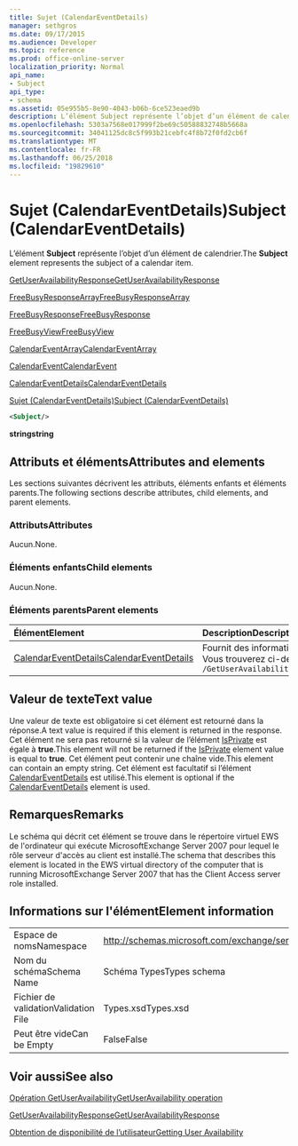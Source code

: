 ```yaml
---
title: Sujet (CalendarEventDetails)
manager: sethgros
ms.date: 09/17/2015
ms.audience: Developer
ms.topic: reference
ms.prod: office-online-server
localization_priority: Normal
api_name:
- Subject
api_type:
- schema
ms.assetid: 05e955b5-8e90-4043-b06b-6ce523eaed9b
description: L’élément Subject représente l’objet d’un élément de calendrier.
ms.openlocfilehash: 5303a7568e017999f2be69c50588832748b5668a
ms.sourcegitcommit: 34041125dc8c5f993b21cebfc4f8b72f0fd2cb6f
ms.translationtype: MT
ms.contentlocale: fr-FR
ms.lasthandoff: 06/25/2018
ms.locfileid: "19829610"
---
```

# <a name="subject-calendareventdetails"></a><span data-ttu-id="ba20b-103">Sujet (CalendarEventDetails)</span><span class="sxs-lookup"><span data-stu-id="ba20b-103">Subject (CalendarEventDetails)</span></span>

<span data-ttu-id="ba20b-104">L’élément **Subject** représente l’objet d’un élément de calendrier.</span><span class="sxs-lookup"><span data-stu-id="ba20b-104">The **Subject** element represents the subject of a calendar item.</span></span> 
  
[<span data-ttu-id="ba20b-105">GetUserAvailabilityResponse</span><span class="sxs-lookup"><span data-stu-id="ba20b-105">GetUserAvailabilityResponse</span></span>](getuseravailabilityresponse.md)
  
[<span data-ttu-id="ba20b-106">FreeBusyResponseArray</span><span class="sxs-lookup"><span data-stu-id="ba20b-106">FreeBusyResponseArray</span></span>](freebusyresponsearray.md)
  
[<span data-ttu-id="ba20b-107">FreeBusyResponse</span><span class="sxs-lookup"><span data-stu-id="ba20b-107">FreeBusyResponse</span></span>](freebusyresponse.md)
  
[<span data-ttu-id="ba20b-108">FreeBusyView</span><span class="sxs-lookup"><span data-stu-id="ba20b-108">FreeBusyView</span></span>](freebusyview.md)
  
[<span data-ttu-id="ba20b-109">CalendarEventArray</span><span class="sxs-lookup"><span data-stu-id="ba20b-109">CalendarEventArray</span></span>](calendareventarray.md)
  
[<span data-ttu-id="ba20b-110">CalendarEvent</span><span class="sxs-lookup"><span data-stu-id="ba20b-110">CalendarEvent</span></span>](calendarevent.md)
  
[<span data-ttu-id="ba20b-111">CalendarEventDetails</span><span class="sxs-lookup"><span data-stu-id="ba20b-111">CalendarEventDetails</span></span>](calendareventdetails.md)
  
[<span data-ttu-id="ba20b-112">Sujet (CalendarEventDetails)</span><span class="sxs-lookup"><span data-stu-id="ba20b-112">Subject (CalendarEventDetails)</span></span>](subject-calendareventdetails.md)
  
```xml
<Subject/>
```

 <span data-ttu-id="ba20b-113">**string**</span><span class="sxs-lookup"><span data-stu-id="ba20b-113">**string**</span></span>
## <a name="attributes-and-elements"></a><span data-ttu-id="ba20b-114">Attributs et éléments</span><span class="sxs-lookup"><span data-stu-id="ba20b-114">Attributes and elements</span></span>

<span data-ttu-id="ba20b-115">Les sections suivantes décrivent les attributs, éléments enfants et éléments parents.</span><span class="sxs-lookup"><span data-stu-id="ba20b-115">The following sections describe attributes, child elements, and parent elements.</span></span>
  
### <a name="attributes"></a><span data-ttu-id="ba20b-116">Attributs</span><span class="sxs-lookup"><span data-stu-id="ba20b-116">Attributes</span></span>

<span data-ttu-id="ba20b-117">Aucun.</span><span class="sxs-lookup"><span data-stu-id="ba20b-117">None.</span></span>
  
### <a name="child-elements"></a><span data-ttu-id="ba20b-118">Éléments enfants</span><span class="sxs-lookup"><span data-stu-id="ba20b-118">Child elements</span></span>

<span data-ttu-id="ba20b-119">Aucun.</span><span class="sxs-lookup"><span data-stu-id="ba20b-119">None.</span></span>
  
### <a name="parent-elements"></a><span data-ttu-id="ba20b-120">Éléments parents</span><span class="sxs-lookup"><span data-stu-id="ba20b-120">Parent elements</span></span>

|<span data-ttu-id="ba20b-121">**Élément**</span><span class="sxs-lookup"><span data-stu-id="ba20b-121">**Element**</span></span>|<span data-ttu-id="ba20b-122">**Description**</span><span class="sxs-lookup"><span data-stu-id="ba20b-122">**Description**</span></span>|
|:-----|:-----|
|[<span data-ttu-id="ba20b-123">CalendarEventDetails</span><span class="sxs-lookup"><span data-stu-id="ba20b-123">CalendarEventDetails</span></span>](calendareventdetails.md) <br/> |<span data-ttu-id="ba20b-124">Fournit des informations supplémentaires pour un événement de calendrier.</span><span class="sxs-lookup"><span data-stu-id="ba20b-124">Provides additional information for a calendar event.</span></span>  <br/> <span data-ttu-id="ba20b-125">Vous trouverez ci-dessous l’expression XPath pour cet élément :</span><span class="sxs-lookup"><span data-stu-id="ba20b-125">The following is the XPath expression to this element:</span></span>  <br/>  `/GetUserAvailabilityResponse/FreeBusyResponseArray/FreeBusyResponse/FreeBusyView/CalendarEventArray/CalendarEvent[i]/CalendarEventDetails` <br/> |
   
## <a name="text-value"></a><span data-ttu-id="ba20b-126">Valeur de texte</span><span class="sxs-lookup"><span data-stu-id="ba20b-126">Text value</span></span>

<span data-ttu-id="ba20b-127">Une valeur de texte est obligatoire si cet élément est retourné dans la réponse.</span><span class="sxs-lookup"><span data-stu-id="ba20b-127">A text value is required if this element is returned in the response.</span></span> <span data-ttu-id="ba20b-128">Cet élément ne sera pas retourné si la valeur de l’élément [IsPrivate](isprivate.md) est égale à **true**.</span><span class="sxs-lookup"><span data-stu-id="ba20b-128">This element will not be returned if the [IsPrivate](isprivate.md) element value is equal to **true**.</span></span> <span data-ttu-id="ba20b-129">Cet élément peut contenir une chaîne vide.</span><span class="sxs-lookup"><span data-stu-id="ba20b-129">This element can contain an empty string.</span></span> <span data-ttu-id="ba20b-130">Cet élément est facultatif si l’élément [CalendarEventDetails](calendareventdetails.md) est utilisé.</span><span class="sxs-lookup"><span data-stu-id="ba20b-130">This element is optional if the [CalendarEventDetails](calendareventdetails.md) element is used.</span></span> 
  
## <a name="remarks"></a><span data-ttu-id="ba20b-131">Remarques</span><span class="sxs-lookup"><span data-stu-id="ba20b-131">Remarks</span></span>

<span data-ttu-id="ba20b-132">Le schéma qui décrit cet élément se trouve dans le répertoire virtuel EWS de l'ordinateur qui exécute MicrosoftExchange Server 2007 pour lequel le rôle serveur d'accès au client est installé.</span><span class="sxs-lookup"><span data-stu-id="ba20b-132">The schema that describes this element is located in the EWS virtual directory of the computer that is running MicrosoftExchange Server 2007 that has the Client Access server role installed.</span></span>
  
## <a name="element-information"></a><span data-ttu-id="ba20b-133">Informations sur l'élément</span><span class="sxs-lookup"><span data-stu-id="ba20b-133">Element information</span></span>

|||
|:-----|:-----|
|<span data-ttu-id="ba20b-134">Espace de noms</span><span class="sxs-lookup"><span data-stu-id="ba20b-134">Namespace</span></span>  <br/> |http://schemas.microsoft.com/exchange/services/2006/types  <br/> |
|<span data-ttu-id="ba20b-135">Nom du schéma</span><span class="sxs-lookup"><span data-stu-id="ba20b-135">Schema Name</span></span>  <br/> |<span data-ttu-id="ba20b-136">Schéma Types</span><span class="sxs-lookup"><span data-stu-id="ba20b-136">Types schema</span></span>  <br/> |
|<span data-ttu-id="ba20b-137">Fichier de validation</span><span class="sxs-lookup"><span data-stu-id="ba20b-137">Validation File</span></span>  <br/> |<span data-ttu-id="ba20b-138">Types.xsd</span><span class="sxs-lookup"><span data-stu-id="ba20b-138">Types.xsd</span></span>  <br/> |
|<span data-ttu-id="ba20b-139">Peut être vide</span><span class="sxs-lookup"><span data-stu-id="ba20b-139">Can be Empty</span></span>  <br/> |<span data-ttu-id="ba20b-140">False</span><span class="sxs-lookup"><span data-stu-id="ba20b-140">False</span></span>  <br/> |
   
## <a name="see-also"></a><span data-ttu-id="ba20b-141">Voir aussi</span><span class="sxs-lookup"><span data-stu-id="ba20b-141">See also</span></span>



[<span data-ttu-id="ba20b-142">Opération GetUserAvailability</span><span class="sxs-lookup"><span data-stu-id="ba20b-142">GetUserAvailability operation</span></span>](getuseravailability-operation.md)
  
[<span data-ttu-id="ba20b-143">GetUserAvailabilityResponse</span><span class="sxs-lookup"><span data-stu-id="ba20b-143">GetUserAvailabilityResponse</span></span>](getuseravailabilityresponse.md)


[<span data-ttu-id="ba20b-144">Obtention de disponibilité de l’utilisateur</span><span class="sxs-lookup"><span data-stu-id="ba20b-144">Getting User Availability</span></span>](http://msdn.microsoft.com/library/d4133fcb-9b0f-4e6b-aadf-a389da83516a%28Office.15%29.aspx)

